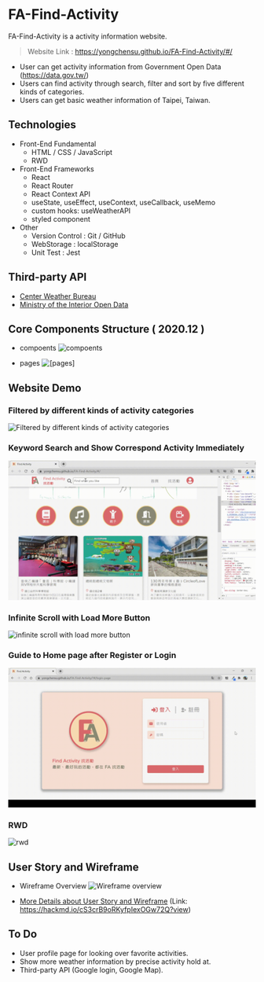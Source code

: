 # FA-Find-Activity

FA-Find-Activity is a activity information website.

> Website Link : https://yongchensu.github.io/FA-Find-Activity/#/

- User can get activity information from Government Open Data (https://data.gov.tw/)
- Users can find activity through search, filter and sort by five different kinds of categories.
- Users can get basic weather information of Taipei, Taiwan.

## Technologies

- Front-End Fundamental
  - HTML / CSS / JavaScript
  - RWD
- Front-End Frameworks
  - React
  - React Router
  - React Context API
  - useState, useEffect, useContext, useCallback, useMemo
  - custom hooks: useWeatherAPI
  - styled component
- Other
  - Version Control : Git / GitHub
  - WebStorage : localStorage
  - Unit Test : Jest

## Third-party API

- [Center Weather Bureau](https://opendata.cwb.gov.tw/dist/opendata-swagger.html)
- [Ministry of the Interior Open Data](https://data.gov.tw/)

## Core Components Structure ( 2020.12 )

- compoents
  ![compoents](https://i.imgur.com/q12H9st.jpg)

- pages
  ![[pages]](https://i.imgur.com/uvfNp7s.jpg)

## Website Demo

### Filtered by different kinds of activity categories

![Filtered by different kinds of activity categories](https://raw.githubusercontent.com/YongChenSu/FA-Find-Activity/312e15693d695f199a51070841cee693d9624928/src/assets/img/fa-filter-by-categories.gif)

### Keyword Search and Show Correspond Activity Immediately

![](https://raw.githubusercontent.com/YongChenSu/FA-Find-Activity/312e15693d695f199a51070841cee693d9624928/src/assets/img/fa-search.gif)

### Infinite Scroll with Load More Button

![infinite scroll with load more button ](https://raw.githubusercontent.com/YongChenSu/FA-Find-Activity/312e15693d695f199a51070841cee693d9624928/src/assets/img/fa-infinite-scroll.gif)

### Guide to Home page after Register or Login

![guide to home page after register or login](https://raw.githubusercontent.com/YongChenSu/FA-Find-Activity/312e15693d695f199a51070841cee693d9624928/src/assets/img/fa-login.gif)

### RWD

![rwd](https://raw.githubusercontent.com/YongChenSu/FA-Find-Activity/312e15693d695f199a51070841cee693d9624928/src/assets/img/fa-rwd.gif)

## User Story and Wireframe

- Wireframe Overview
  ![Wireframe overview](https://i.imgur.com/frnKQn5.jpg)

- [More Details about User Story and Wireframe](https://hackmd.io/cS3crB9oRKyfpIexOGw72Q?view)
  (Link: https://hackmd.io/cS3crB9oRKyfpIexOGw72Q?view)

## To Do

- User profile page for looking over favorite activities.
- Show more weather information by precise activity hold at.
- Third-party API (Google login, Google Map).
